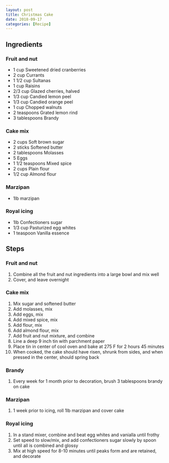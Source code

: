 ```yaml
---
layout: post
title: Christmas Cake
date: 2018-09-17
categories: [Recipe]
---
```


## Ingredients

### Fruit and nut

- 1 cup Sweetened dried cranberries
- 2 cup Currants
- 1 1/2 cup Sultanas
- 1 cup Raisins
- 2/3 cup Glazed cherries, halved
- 1/3 cup Candied lemon peel
- 1/3 cup Candied orange peel
- 1 cup Chopped walnuts
- 2 teaspoons Grated lemon rind
- 3 tablespoons Brandy

### Cake mix

- 2 cups Soft brown sugar
- 2 sticks Softened butter
- 2 tablespoons Molasses
- 5 Eggs
- 1 1/2 teaspoons Mixed spice
- 2 cups Plain flour
- 1/2 cup Almond flour

### Marzipan

- 1lb marzipan

### Royal icing

- 1lb Confectioners sugar
- 1/3 cup Pasturized egg whites
- 1 teaspoon Vanilla essence

## Steps

### Fruit and nut

1. Combine all the fruit and nut ingredients into a large bowl and mix well
1. Cover, and leave overnight

### Cake mix

1. Mix sugar and softened butter
1. Add molasses, mix
1. Add eggs, mix
1. Add mixed spice, mix
1. Add flour, mix
1. Add almond flour, mix
1. Add fruit and nut mixture, and combine
1. Line a deep 9 inch tin with parchment paper
1. Place tin in center of cool oven and bake at 275 F for 2 hours 45 minutes
1. When cooked, the cake should have risen, shrunk from sides, and when pressed in the center, should spring back

### Brandy

1. Every week for 1 month prior to decoration, brush 3 tablespoons brandy on cake

### Marzipan

1. 1 week prior to icing, roll 1lb marzipan and cover cake

### Royal icing

1. In a stand mixer, combine and beat egg whites and vanialla until frothy
1. Set speed to slow/mix, and add confectioners sugar slowly by spoon until all is combined and glossy
1. Mix at high speed for 8-10 minutes until peaks form and are retained, and decorate